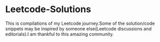 
# Leetcode-Solutions

This is compilations of my Leetcode journey.Some of the solution/code snippets may be inspired by someone else(Leetcode discussions and editorials).I am thankful to this amazing community.

